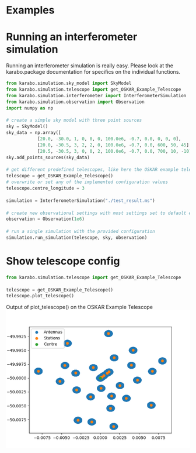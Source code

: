 # Examples

# Running an interferometer simulation

Running an interferometer simulation is really easy.
Please look at the karabo.package documentation for specifics on the individual functions.

```python
from karabo.simulation.sky_model import SkyModel
from karabo.simulation.telescope import get_OSKAR_Example_Telescope
from karabo.simulation.interferometer import InterferometerSimulation
from karabo.simulation.observation import Observation
import numpy as np

# create a simple sky model with three point sources
sky = SkyModel()
sky_data = np.array([
            [20.0, -30.0, 1, 0, 0, 0, 100.0e6, -0.7, 0.0, 0, 0, 0],
            [20.0, -30.5, 3, 2, 2, 0, 100.0e6, -0.7, 0.0, 600, 50, 45],
            [20.5, -30.5, 3, 0, 0, 2, 100.0e6, -0.7, 0.0, 700, 10, -10]])
sky.add_points_sources(sky_data)

# get different predefined telescopes, like here the OSKAR example telescope.png, with a handy functions
telescope = get_OSKAR_Example_Telescope()
# overwrite or set any of the implemented configuration values
telescope.centre_longitude = 3

simulation = InterferometerSimulation("./test_result.ms")

# create new observational settings with most settings set to default except the start frequency set to 1e6
observation = Observation(1e6)

# run a single simulation with the provided configuration
simulation.run_simulation(telescope, sky, observation)
```

# Show telescope config

```python
from karabo.simulation.telescope import get_OSKAR_Example_Telescope

telescope = get_OSKAR_Example_Telescope()
telescope.plot_telescope()
```
Output of plot_telescope() on the OSKAR Example Telescope
![Image](../images/telescope.png)
